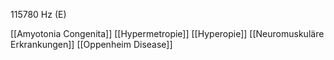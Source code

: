 115780 Hz (E)

[[Amyotonia Congenita]]
[[Hypermetropie]]
[[Hyperopie]]
[[Neuromuskuläre Erkrankungen]]
[[Oppenheim Disease]]